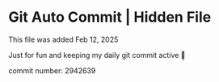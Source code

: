 # Git Auto Commit | Hidden File

This file was added Feb 12, 2025

Just for fun and keeping my daily git commit active 🤪

commit number: 2942639
